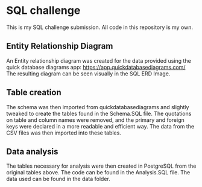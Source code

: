 # SQL challenge
This is my SQL challenge submission. All code in this repository is my own.
## Entity Relationship Diagram
An Entity relationship diagram was created for the data provided using the quick database diagrams app: https://app.quickdatabasediagrams.com/
The resulting diagram can be seen visually in the SQL ERD Image. 
## Table creation
The schema was then imported from quickdatabasediagrams and slightly tweaked to create the tables found in the Schema.SQL file.
The quotations on table and column names were removed, and the primary and foreign keys were declared in a more readable and efficient way. 
The data from the CSV files was then imported into these tables.
## Data analysis
The tables necessary for analysis were then created in PostgreSQL from the original tables above. 
The code can be found in the Analysis.SQL file.
The data used can be found in the data folder. 
